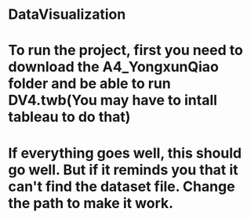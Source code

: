# DataVisualization
# To run the project, first you need to download the A4_YongxunQiao folder and be able to run DV4.twb(You may have to intall tableau to do that)
# If everything goes well, this should go well. But if it reminds you that it can't find the dataset file. Change the path to make it work.
